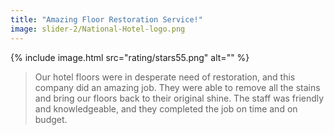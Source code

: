 ```yaml
---
title: "Amazing Floor Restoration Service!"
image: slider-2/National-Hotel-logo.png
---
```

{% include image.html 
	src="rating/stars55.png"
  alt=""
%}
> Our hotel floors were in desperate need of restoration, and this company did an amazing job. They were able to remove all the stains and bring our floors back to their original shine. The staff was friendly and knowledgeable, and they completed the job on time and on budget.